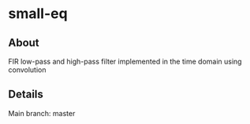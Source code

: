 # small-eq

## About
FIR low-pass and high-pass filter implemented in the time domain using convolution

## Details
Main branch: master
